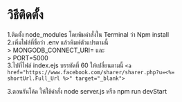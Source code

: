 # วิธีติดตั้ง

1.ติดตั้ง node_modules โดยพิมคำสั่งใน Terminal ว่า Npm install<br>
2.เพิ่มไฟล์ที่ชื่อว่า .env แล้วพิมพ์ตัวแปรตามนี้<br>
    > MONGODB_CONNECT_URI= และ<br>
    > PORT=5000 <br>
3.ไปที่ไฟล์ index.ejs บรรทัดที่ 60 ให้เปลี่ยนตามนี้ `<a href="https://www.facebook.com/sharer/sharer.php?u=<%= shortUrl.Full_Url %>" target="_blank">`

3.ตอนรันโค้ด ให้ใช้คำสั่ง node server.js หรือ npm run devStart